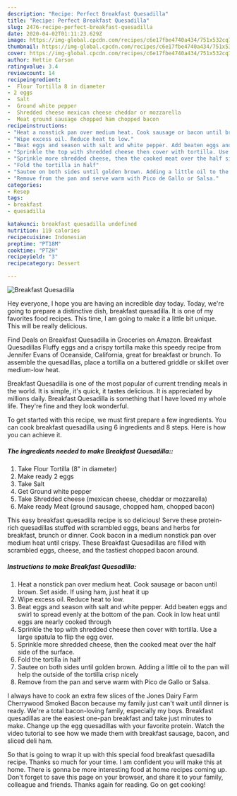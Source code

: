 ```yaml
---
description: "Recipe: Perfect Breakfast Quesadilla"
title: "Recipe: Perfect Breakfast Quesadilla"
slug: 2476-recipe-perfect-breakfast-quesadilla
date: 2020-04-02T01:11:23.629Z
image: https://img-global.cpcdn.com/recipes/c6e17fbe4740a434/751x532cq70/breakfast-quesadilla-recipe-main-photo.jpg
thumbnail: https://img-global.cpcdn.com/recipes/c6e17fbe4740a434/751x532cq70/breakfast-quesadilla-recipe-main-photo.jpg
cover: https://img-global.cpcdn.com/recipes/c6e17fbe4740a434/751x532cq70/breakfast-quesadilla-recipe-main-photo.jpg
author: Hettie Carson
ratingvalue: 3.4
reviewcount: 14
recipeingredient:
-  Flour Tortilla 8 in diameter
- 2 eggs
-  Salt
-  Ground white pepper
-  Shredded cheese mexican cheese cheddar or mozzarella
-  Meat ground sausage chopped ham chopped bacon
recipeinstructions:
- "Heat a nonstick pan over medium heat. Cook sausage or bacon until brown. Set aside. If using ham, just heat it up"
- "Wipe excess oil. Reduce heat to low."
- "Beat eggs and season with salt and white pepper. Add beaten eggs and swirl to spread evenly at the bottom of the pan. Cook in low heat until eggs are nearly cooked through"
- "Sprinkle the top with shredded cheese then cover with tortilla. Use a large spatula to flip the egg over."
- "Sprinkle more shredded cheese, then the cooked meat over the half side of the surface."
- "Fold the tortilla in half"
- "Sautee on both sides until golden brown. Adding a little oil to the pan will help the outside of the tortilla crisp nicely"
- "Remove from the pan and serve warm with Pico de Gallo or Salsa."
categories:
- Resep
tags:
- breakfast
- quesadilla

katakunci: breakfast quesadilla undefined
nutrition: 119 calories
recipecuisine: Indonesian
preptime: "PT18M"
cooktime: "PT2H"
recipeyield: "3"
recipecategory: Dessert

---
```



![Breakfast Quesadilla](https://img-global.cpcdn.com/recipes/c6e17fbe4740a434/751x532cq70/breakfast-quesadilla-recipe-main-photo.jpg)

Hey everyone, I hope you are having an incredible day today. Today, we're going to prepare a distinctive dish, breakfast quesadilla. It is one of my favorites food recipes. This time, I am going to make it a little bit unique. This will be really delicious.

Find Deals on Breakfast Quesadilla in Groceries on Amazon. Breakfast Quesadillas Fluffy eggs and a crispy tortilla make this speedy recipe from Jennifer Evans of Oceanside, California, great for breakfast or brunch. To assemble the quesadillas, place a tortilla on a buttered griddle or skillet over medium-low heat.

Breakfast Quesadilla is one of the most popular of current trending meals in the world. It is simple, it's quick, it tastes delicious. It is appreciated by millions daily. Breakfast Quesadilla is something that I have loved my whole life. They're fine and they look wonderful.


To get started with this recipe, we must first prepare a few ingredients. You can cook breakfast quesadilla using 6 ingredients and 8 steps. Here is how you can achieve it.

##### The ingredients needed to make Breakfast Quesadilla::

1. Take  Flour Tortilla (8&#34; in diameter)
1. Make ready 2 eggs
1. Take  Salt
1. Get  Ground white pepper
1. Take  Shredded cheese (mexican cheese, cheddar or mozzarella)
1. Make ready  Meat (ground sausage, chopped ham, chopped bacon)


This easy breakfast quesadilla recipe is so delicious! Serve these protein-rich quesadillas stuffed with scrambled eggs, beans and herbs for breakfast, brunch or dinner. Cook bacon in a medium nonstick pan over medium heat until crispy. These Breakfast Quesadillas are filled with scrambled eggs, cheese, and the tastiest chopped bacon around. 

##### Instructions to make Breakfast Quesadilla:

1. Heat a nonstick pan over medium heat. Cook sausage or bacon until brown. Set aside. If using ham, just heat it up
1. Wipe excess oil. Reduce heat to low.
1. Beat eggs and season with salt and white pepper. Add beaten eggs and swirl to spread evenly at the bottom of the pan. Cook in low heat until eggs are nearly cooked through
1. Sprinkle the top with shredded cheese then cover with tortilla. Use a large spatula to flip the egg over.
1. Sprinkle more shredded cheese, then the cooked meat over the half side of the surface.
1. Fold the tortilla in half
1. Sautee on both sides until golden brown. Adding a little oil to the pan will help the outside of the tortilla crisp nicely
1. Remove from the pan and serve warm with Pico de Gallo or Salsa.


I always have to cook an extra few slices of the Jones Dairy Farm Cherrywood Smoked Bacon because my family just can&#39;t wait until dinner is ready. We&#39;re a total bacon-loving family, especially my boys. Breakfast quesadillas are the easiest one-pan breakfast and take just minutes to make. Change up the egg quesadillas with your favorite protein. Watch the video tutorial to see how we made them with breakfast sausage, bacon, and sliced deli ham. 

So that is going to wrap it up with this special food breakfast quesadilla recipe. Thanks so much for your time. I am confident you will make this at home. There is gonna be more interesting food at home recipes coming up. Don't forget to save this page on your browser, and share it to your family, colleague and friends. Thanks again for reading. Go on get cooking!
